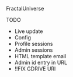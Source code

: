 FractalUniverse

TODO
- Live update
- Config
- Profile sessions
- Admin sessions
- HTML template email
- Admin id entry in URL
- !!FIX GDRIVE URl

